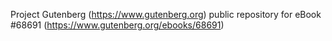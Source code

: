 Project Gutenberg (https://www.gutenberg.org) public repository for
eBook #68691 (https://www.gutenberg.org/ebooks/68691)

